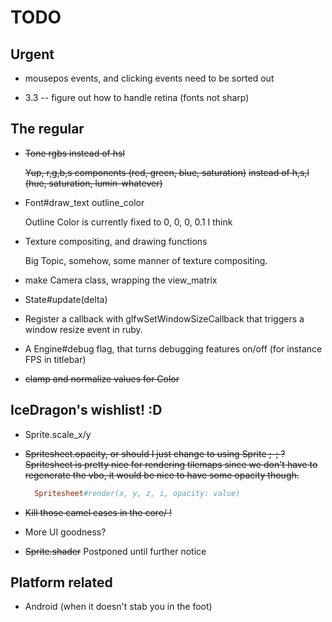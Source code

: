 TODO
====

## Urgent

* mousepos events, and clicking events need to be sorted out


* 3.3 -- figure out how to handle retina (fonts not sharp)



## The regular
* ~~Tone rgbs instead of hsl~~

  ~~Yup, r,g,b,s components (red, green, blue, saturation)~~
  ~~instead of h,s,l (hue, saturation, lumin-whatever)~~


* Font#draw_text outline_color

  Outline Color is currently fixed to 0, 0, 0, 0.1 I think


* Texture compositing, and drawing functions

  Big Topic, somehow, some manner of texture compositing.


* make Camera class, wrapping the view_matrix


* State#update(delta)


* Register a callback with glfwSetWindowSizeCallback that triggers a window resize event in ruby.


* A Engine#debug flag, that turns debugging features on/off (for instance FPS in titlebar)


* ~~clamp and normalize values for Color~~



## IceDragon's wishlist! :D
* Sprite.scale_x/y

* ~~Spritesheet.opacity, or should I just change to using Sprite ;-; ?~~
  ~~Spritesheet is pretty nice for rendering tilemaps since we don't have to~~
  ~~regenerate the vbo, it would be nice to have some opacity though.~~
  ```ruby
    Spritesheet#render(x, y, z, i, opacity: value)
  ```


* ~~Kill those camel cases in the core/ !~~


* More UI goodness?


* ~~Sprite.shader~~ Postponed until further notice



## Platform related
- Android (when it doesn't stab you in the foot)